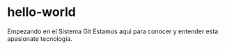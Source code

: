 # hello-world
Empezando en el Sistema Git
Estamos aqui para conocer y entender esta apasionate tecnologia.
